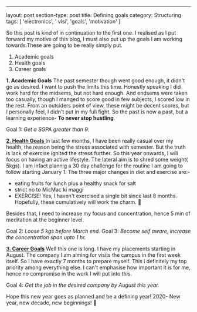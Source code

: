 ---
layout: post
section-type: post
title: Defining goals 
category: Structuring
tags: [ 'electronics', ' vlsi', 'goals', 'motivation' ]

So this post is kind of in continuation to the first one. I realised as I put forward my motive of this blog, I must also put up the goals I am working towards.These are going to be really simply put.
1. Academic goals 
2. Health goals
3. Career goals

<b>1. Academic Goals</b> 
The past semester though went good enough, it didn't go as desired. I want to push the limits this time. Honestly speaking I did work hard for the midsems, but not hard enough.
And endsems were taken too casually, though I manged to score good in few subjects, I scored low in the rest. From an outsiders point of view, these might be decent scores, but I personally
feel, I didn't put in my full fight. So the past is now a past, but a learning experience- <b>To never stop hustling</b>.

Goal 1: <i>Get a SGPA greater than 9.</i>

<b><u>2. Health Goals</b> </u>
In last few months, I have been really casual over my health, the reason being the stress associated with semester. But the truth is lack of exercise ignited the stress further.
So this year onwards, I will focus on having an active lifestyle. The lateral aim is to shred some weight( 5kgs). I am infact plannig a 30 day challenge for the routine I am going 
to follow starting January 1. The three major changes in diet and exercise are:-
- eating fruits for lunch plus a healthy snack for salt
- strict no to MicMac ki maggi 
- EXERCISE! Yes, I haven't exercised a single bit since last 8 months.
Hopefully, these cumulatively will work the charm. 🤞 

Besides that, I need to increase my focus and concentration, hence 5 min of meditation at the beginner level.

Goal 2: <i> Loose 5 kgs before March end.</i>
Goal 3: <i> Become self aware, increase the concentration span upto 1 hr.</i>

<b><u>3. Career Goals</u></b>
Well this one is long. I have my placements starting in August. The company I am aiming for visits the campus in the first week itself. So I have exactly 7 months to prepare myself. This i definitely my top
priority among everything else. I can't emphasise how important it is for me, hence no compromise in the work I will put into this. 

Goal 4: <i> Get the job in the desired company by August this year.</i> 

Hope this new year goes as planned and be a defining year! 2020- New year, new decade, new beginnings! 🙌
